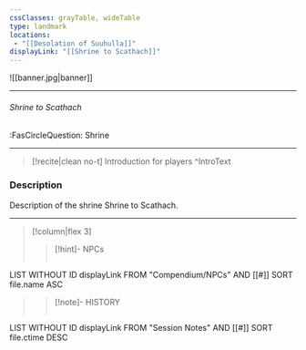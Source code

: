 ```yaml
---
cssClasses: grayTable, wideTable
type: landmark
locations:
 - "[[Desolation of Suuhulla]]"
displayLink: "[[Shrine to Scathach]]"
---
```


![[banner.jpg|banner]]

---
###### Shrine to Scathach
<span class="sub2">:FasCircleQuestion: Shrine</span>

---

> [!recite|clean no-t]
>	Introduction for players
>^IntroText
	
### Description
Description of the shrine Shrine to Scathach.

---

> [!column|flex 3]
> > [!hint]-  NPCs
> >```dataview
LIST WITHOUT ID displayLink
FROM "Compendium/NPCs" AND [[#]]
SORT file.name ASC
> 
>> [!note]- HISTORY
>>```dataview
LIST WITHOUT ID displayLink
FROM "Session Notes" AND [[#]]
SORT file.ctime DESC

